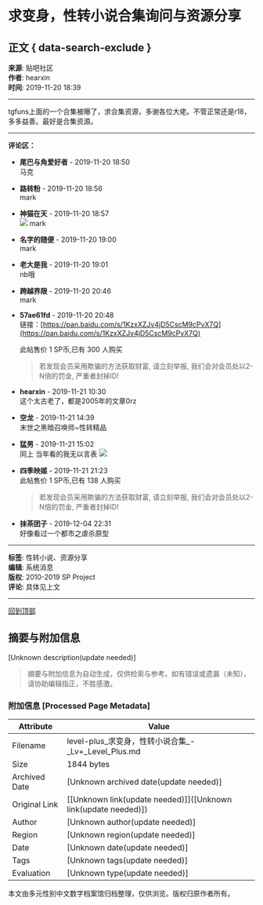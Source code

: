 # 求变身，性转小说合集询问与资源分享

## 正文 { data-search-exclude }


**来源**: 贴吧社区  
**作者**: hearxin  
**时间**: 2019-11-20 18:39  

---

tgfuns上面的一个合集被曝了，求合集资源，多谢各位大佬。不管正常还是r18，多多益善。最好是合集资源。

---

**评论区：**

- **尾巴与角爱好者** - 2019-11-20 18:50  
  马克
- **路转粉** - 2019-11-20 18:56  
  mark
- **神猫在天** - 2019-11-20 18:57  
  ![](images/post/smile/smallface/face101.jpg) mark
- **名字的随便** - 2019-11-20 19:00  
  mark
- **老大是我** - 2019-11-20 19:01  
  nb哦
- **跨越界限** - 2019-11-20 20:46  
  mark
- **57ae61fd** - 2019-11-20 20:48  
  链接：[https://pan.baidu.com/s/1KzxXZJv4jD5CscM9cPvX7Q](https://pan.baidu.com/s/1KzxXZJv4jD5CscM9cPvX7Q)
  
  此帖售价 1 SP币,已有 300 人购买  
  > 若发现会员采用欺骗的方法获取财富, 请立刻举报, 我们会对会员处以2-N倍的罚金, 严重者封掉ID!
  
- **hearxin** - 2019-11-21 10:30  
  这个太古老了，都是2005年的文章0rz
- **空龙** - 2019-11-21 14:39  
  末世之黑暗召唤师~性转精品
- **猛男** - 2019-11-21 15:02  
  同上 当年看的我无以言表 ![](images/post/smile/smallface/face108.jpg)
- **四季映姬** - 2019-11-21 21:23  
  此帖售价 1 SP币,已有 138 人购买  
  > 若发现会员采用欺骗的方法获取财富, 请立刻举报, 我们会对会员处以2-N倍的罚金, 严重者封掉ID!
  
- **抹茶团子** - 2019-12-04 22:31  
  好像看过一个都市之虐杀原型

---

**标签**: 性转小说、资源分享  
**编辑**: 系统消息  
**版权**: 2010-2019 SP Project  
**评论**: 具体见上文

---

[回到顶部](#求变身，性转小说合集询问与资源分享)
<!-- tcd_original_link https://level-plus.net/simple/index.php?t668891.html -->


## 摘要与附加信息

<!-- tcd_abstract -->
[Unknown description(update needed)]
<!-- tcd_abstract_end -->

> 摘要与附加信息为自动生成，仅供检索与参考。如有错误或遗漏（未知），请协助编辑指正，不胜感激。

### 附加信息 [Processed Page Metadata]

| Attribute       | Value                                  |
|-----------------|----------------------------------------|
| Filename        | level-plus_求变身，性转小说合集_-_Lv+_Level_Plus.md                             |
| Size            | 1844 bytes                           |
| Archived Date   | [Unknown archived date(update needed)]                             |
| Original Link   | [[Unknown link(update needed)]]([Unknown link(update needed)])                       |
| Author          | [Unknown author(update needed)]                               |
| Region          | [Unknown region(update needed)]                               |
| Date            | [Unknown date(update needed)]                                 |
| Tags            | [Unknown tags(update needed)]                                 |
| Evaluation            | [Unknown type(update needed)]                                 |
<!-- tcd_table_end -->

本文由多元性别中文数字档案馆归档整理，仅供浏览。版权归原作者所有。
